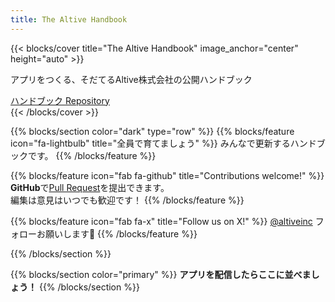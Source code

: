 ```yaml
---
title: The Altive Handbook
---
```


<!-- カバー -->
{{< blocks/cover title="The Altive Handbook" image_anchor="center" height="auto" >}}
<div class="mx-auto">
  <p class="lead mt-5">アプリをつくる、そだてるAltive株式会社の公開ハンドブック</p>
  <a class="btn btn-lg btn-primary me-3 mb-4" href="/docs/">
    ハンドブック <i class="fas fa-arrow-alt-circle-right ms-2"></i>
  </a>
  <a class="btn btn-lg btn-secondary me-3 mb-4" href="https://github.com/altive/handbook">
    Repository <i class="fab fa-github ms-2 "></i>
  </a>
<div class="mx-auto">
{{< /blocks/cover >}}

<!-- 第1セクション -->
{{% blocks/section color="dark" type="row" %}}
{{% blocks/feature icon="fa-lightbulb" title="全員で育てましょう" %}}
みんなで更新するハンドブックです。
{{% /blocks/feature %}}

{{% blocks/feature icon="fab fa-github" title="Contributions welcome!" %}}
**GitHub**で[Pull Request](https://github.com/altive/handbook/pulls)を提出できます。  
編集は意見はいつでも歓迎です！
{{% /blocks/feature %}}

{{% blocks/feature icon="fab fa-x" title="Follow us on X!" %}}
[@altiveinc](https://x.com/altiveinc) フォローお願いします🚀
{{% /blocks/feature %}}

{{% /blocks/section %}}

<!-- 第2セクション -->
{{% blocks/section color="primary" %}}
**アプリを配信したらここに並べましょう！**
{{% /blocks/section %}}
